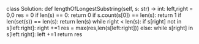 class Solution:
    def lengthOfLongestSubstring(self, s: str) -> int:
        left,right = 0,0
        res = 0
        if len(s) == 0:
            return 0
        if s.count(s[0]) == len(s):
            return 1
        if len(set(s)) == len(s):
            return len(s)
        while right < len(s):
            if s[right] not in s[left:right]:
                right +=1
                res = max(res,len(s[left:right]))
            else:
                while s[right] in s[left:right]:
                    left +=1
        return res
